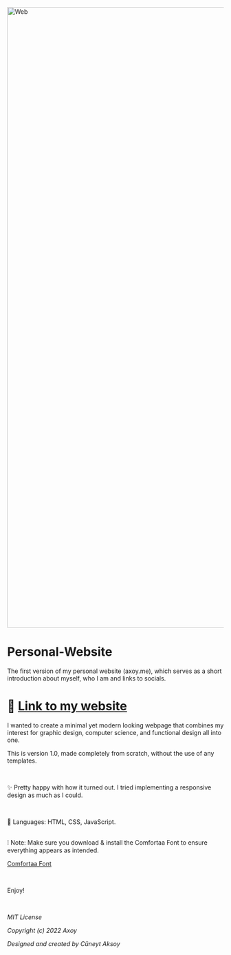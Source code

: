 <img width="1440" alt="Web" src="https://user-images.githubusercontent.com/78031662/179301944-814107c2-c6f3-46bf-8d0e-d424a0667dbe.png">



# Personal-Website
The first version of my personal website (axoy.me), which serves as a short introduction about myself, who I am and links to socials.



# 🔗 [Link to my website](https://axoy-website.web.app)

I wanted to create a minimal yet modern looking webpage that combines my interest for graphic design, computer science, and functional design all into one.

This is version 1.0, made completely from scratch, without the use of any templates.

<br>

✨ Pretty happy with how it turned out. I tried implementing a responsive design as much as I could.

<br>

🚀 Languages: HTML, CSS, JavaScript.

<br>
❕ Note: Make sure you download & install the Comfortaa Font to ensure everything appears as intended.


  [Comfortaa Font](Axoy-Website/public/fonts/Comfortaa-Light.ttf)

<br>

Enjoy! 

<br>

*MIT License*

*Copyright (c) 2022 Axoy*

*Designed and created by Cüneyt Aksoy*
